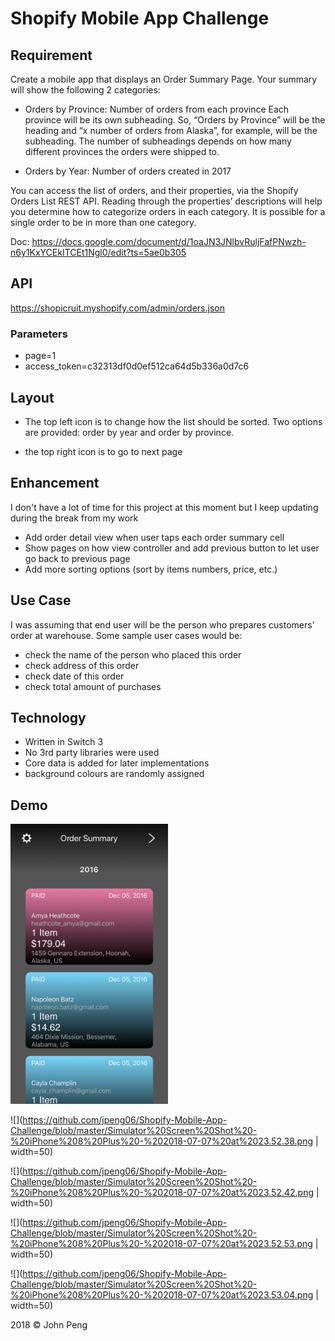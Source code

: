 # Shopify Mobile App Challenge  

## Requirement 

Create a mobile app that displays an Order Summary Page. Your summary will show the following 2 categories:

- Orders by Province: Number of orders from each province
Each province will be its own subheading. So, “Orders by Province” will be the heading and “x number of orders from Alaska”, for example, will be the subheading. The number of subheadings depends on how many different provinces the orders were shipped to.

- Orders by Year: Number of orders created in 2017

You can access the list of orders, and their properties, via the Shopify Orders List REST API. Reading through the properties’ descriptions will help you determine how to categorize orders in each category. It is possible for a single order to be in more than one category.

Doc: https://docs.google.com/document/d/1oaJN3JNlbvRuljFafPNwzh-n6y1KxYCEkITCEt1Ngl0/edit?ts=5ae0b305

## API

https://shopicruit.myshopify.com/admin/orders.json

### Parameters  

* page=1
* access_token=c32313df0d0ef512ca64d5b336a0d7c6



## Layout

- The top left icon is to change how the list should be sorted. Two options are provided: order by year and order by province.

- the top right icon is to go to next page

## Enhancement 

I don't have a lot of time for this project at this moment but I keep updating during the break from my work

- Add order detail view when user taps each order summary cell
- Show pages on how view controller and add previous button to let user go back to previous page
- Add more sorting options (sort by items numbers, price, etc.)

## Use Case

I was assuming that end user will be the person who prepares customers' order at warehouse. Some sample user cases would be:
- check the name of the person who placed this order
- check address of this order
- check date of this order
- check total amount of purchases  

## Technology

- Written in Switch 3 
- No 3rd party libraries were used
- Core data is added for later implementations 
- background colours are randomly assigned 

## Demo


<img src="https://github.com/jpeng06/Shopify-Mobile-App-Challenge/blob/master/Simulator%20Screen%20Shot%20-%20iPhone%208%20Plus%20-%202018-07-07%20at%2023.52.38.png" width="50%">

![](https://github.com/jpeng06/Shopify-Mobile-App-Challenge/blob/master/Simulator%20Screen%20Shot%20-%20iPhone%208%20Plus%20-%202018-07-07%20at%2023.52.38.png | width=50)

![](https://github.com/jpeng06/Shopify-Mobile-App-Challenge/blob/master/Simulator%20Screen%20Shot%20-%20iPhone%208%20Plus%20-%202018-07-07%20at%2023.52.42.png | width=50)

![](https://github.com/jpeng06/Shopify-Mobile-App-Challenge/blob/master/Simulator%20Screen%20Shot%20-%20iPhone%208%20Plus%20-%202018-07-07%20at%2023.52.53.png | width=50)

![](https://github.com/jpeng06/Shopify-Mobile-App-Challenge/blob/master/Simulator%20Screen%20Shot%20-%20iPhone%208%20Plus%20-%202018-07-07%20at%2023.53.04.png | width=50)

2018 © John Peng
